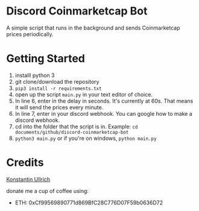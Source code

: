 # Discord Coinmarketcap Bot

A simple script that runs in the background and sends Coinmarketcap prices periodically.

# Getting Started
1. installl python 3
2. git clone/download the repository
3. ```pip3 install -r requirements.txt```
4. open up the script ```main.py``` in your text editor of choice.
5. In line 6, enter in the delay in seconds. It's currently at 60s. That means it will send the prices every minute.
6. In line 7, enter in your discord webhook. You can google how to make a discord webhook.
7. cd into the folder that the script is in. Example: ```cd documents/github/discord-coinmarketcap-bot```
8. ```python3 main.py``` or if you're on windows, ```python main.py```

# Credits
[Konstantin Ullrich](https://github.com/konstantinullrich)

donate me a cup of coffee using:
* ETH: 0xCf99569890771d869BfC28C776D07F59b0636D72